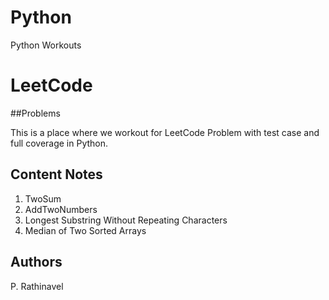 # Python
Python Workouts

# LeetCode 

##Problems

This is a place where we workout for LeetCode Problem with test case and full coverage in Python.

## Content Notes

1. TwoSum
2. AddTwoNumbers
3. Longest Substring Without Repeating Characters
4. Median of Two Sorted Arrays

## Authors 
P. Rathinavel
